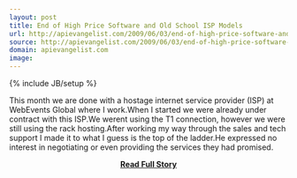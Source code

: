 ```yaml
---
layout: post
title: End of High Price Software and Old School ISP Models
url: http://apievangelist.com/2009/06/03/end-of-high-price-software-and-old-school-isp-models/
source: http://apievangelist.com/2009/06/03/end-of-high-price-software-and-old-school-isp-models/
domain: apievangelist.com
image: 
---
```

{% include JB/setup %}<p>This month we are done with a hostage internet service provider (ISP) at WebEvents Global where I work.When I started we were already under contract with this ISP.We werent using the T1 connection, however we were still using the rack hosting.After working my way through the sales and tech support I made it to what I guess is the top of the ladder.He expressed no interest in negotiating or even providing the services they had promised.</p>
<center><p><a href="http://apievangelist.com/2009/06/03/end-of-high-price-software-and-old-school-isp-models/" style='padding:25px; font-sze:18px; font-weight: bold;'>Read Full Story</a></p></center>
